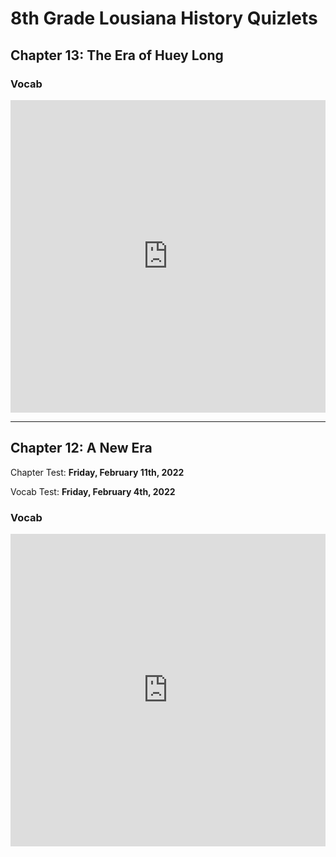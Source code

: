 # 8th Grade Lousiana History Quizlets

## Chapter 13: The Era of Huey Long

### Vocab

<iframe src="https://quizlet.com/667050863/flashcards/embed" height="500" width="100%" style="border:0"></iframe>

---

## Chapter 12: A New Era

Chapter Test: **Friday, February 11th, 2022**

Vocab Test: **Friday, February 4th, 2022**

### Vocab

<iframe src="https://quizlet.com/665330180/flashcards/embed?i=367bf7&x=1jj1" height="500" width="100%" style="border:0"></iframe>

